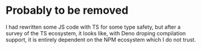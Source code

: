 # Probably to be removed

I had rewritten some JS code with TS for some type safety, but after a survey
of the TS ecosystem, it looks like, with Deno droping compilation support, it
is entirely dependent on the NPM ecosystem which I do not trust.

